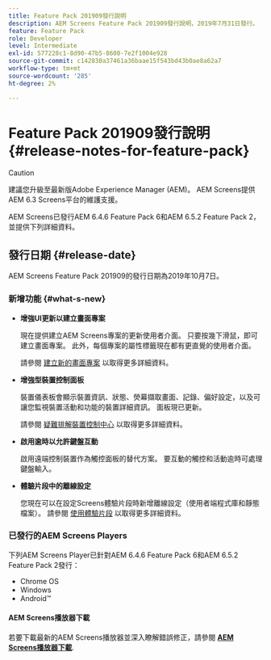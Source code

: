 ```yaml
---
title: Feature Pack 201909發行說明
description: AEM Screens Feature Pack 201909發行說明，2019年7月31日發行。
feature: Feature Pack
role: Developer
level: Intermediate
exl-id: 577228c1-8d90-47b5-8600-7e2f1004e928
source-git-commit: c142830a37461a36baae15f543bd43b0ae8a62a7
workflow-type: tm+mt
source-wordcount: '285'
ht-degree: 2%

---
```


# Feature Pack 201909發行說明{#release-notes-for-feature-pack}

>[!CAUTION]
>
>建議您升級至最新版Adobe Experience Manager (AEM)。 AEM Screens提供AEM 6.3 Screens平台的維護支援。

AEM Screens已發行AEM 6.4.6 Feature Pack 6和AEM 6.5.2 Feature Pack 2，並提供下列詳細資料。

## 發行日期 {#release-date}

AEM Screens Feature Pack 201909的發行日期為2019年10月7日。

### 新增功能 {#what-s-new}

* **增強UI更新以建立畫面專案**

  現在提供建立AEM Screens專案的更新使用者介面。 只要按幾下滑鼠，即可建立畫面專案。 此外，每個專案的屬性標籤現在都有更直覺的使用者介面。

  請參閱 [建立新的畫面專案](creating-a-screens-project.md) 以取得更多詳細資料。

* **增強型裝置控制面板**

  裝置儀表板會顯示裝置資訊、狀態、熒幕擷取畫面、記錄、偏好設定，以及可讓您監視裝置活動和功能的裝置詳細資訊。 面板現已更新。

  請參閱 [疑難排解裝置控制中心](monitoring-screens.md) 以取得更多詳細資料。

* **啟用逾時以允許鍵盤互動**

  啟用遠端控制裝置作為觸控面板的替代方案。 要互動的觸控和活動逾時可處理鍵盤輸入。

* **體驗片段中的離線設定**

  您現在可以在設定Screens體驗片段時新增離線設定（使用者端程式庫和靜態檔案）。
請參閱 [使用體驗片段](experience-fragments-in-screens.md) 以取得更多詳細資料。

### 已發行的AEM Screens Players

下列AEM Screens Player已針對AEM 6.4.6 Feature Pack 6和AEM 6.5.2 Feature Pack 2發行：

* Chrome OS
* Windows
* Android™

#### AEM Screens播放器下載

若要下載最新的AEM Screens播放器並深入瞭解錯誤修正，請參閱 [**AEM Screens播放器下載**](https://download.macromedia.com/screens/).
